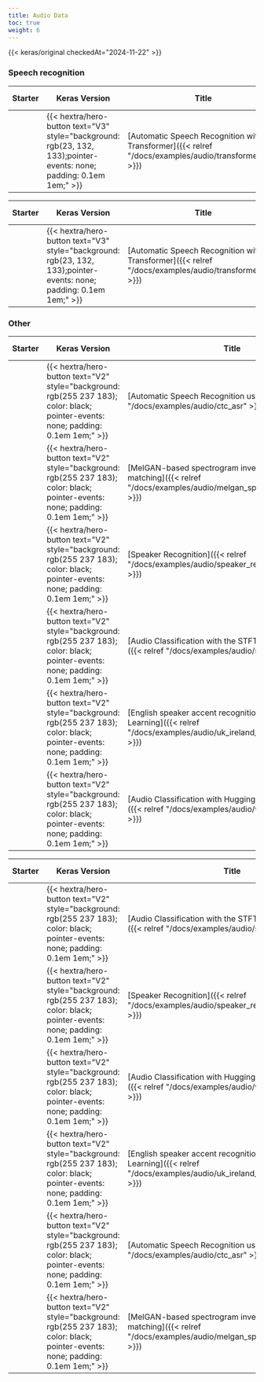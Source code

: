 ```yaml
---
title: Audio Data
toc: true
weight: 6
---
```


{{< keras/original checkedAt="2024-11-22" >}}

### Speech recognition

| Starter | Keras Version                                                                                                        | Title                                                                                                  | Date Created | Last Modified |
| ------- | -------------------------------------------------------------------------------------------------------------------- | ------------------------------------------------------------------------------------------------------ | ------------ | ------------- |
|         | {{< hextra/hero-button text="V3" style="background: rgb(23, 132, 133);pointer-events: none; padding: 0.1em 1em;" >}} | [Automatic Speech Recognition with Transformer]({{< relref "/docs/examples/audio/transformer_asr" >}}) | 2021/01/13   | 2021/01/13    |

| Starter | Keras Version                                                                                                        | Title                                                                                                  | Date Created | Last Modified ▼ |
| ------- | -------------------------------------------------------------------------------------------------------------------- | ------------------------------------------------------------------------------------------------------ | ------------ | --------------- |
|         | {{< hextra/hero-button text="V3" style="background: rgb(23, 132, 133);pointer-events: none; padding: 0.1em 1em;" >}} | [Automatic Speech Recognition with Transformer]({{< relref "/docs/examples/audio/transformer_asr" >}}) | 2021/01/13   | 2021/01/13      |

### Other

| Starter | Keras Version                                                                                                                      | Title                                                                                                                             | Date Created | Last Modified |
| ------- | ---------------------------------------------------------------------------------------------------------------------------------- | --------------------------------------------------------------------------------------------------------------------------------- | ------------ | ------------- |
|         | {{< hextra/hero-button text="V2" style="background: rgb(255 237 183); color: black; pointer-events: none; padding: 0.1em 1em;" >}} | [Automatic Speech Recognition using CTC]({{< relref "/docs/examples/audio/ctc_asr" >}})                                           | 2021/09/26   | 2021/09/26    |
|         | {{< hextra/hero-button text="V2" style="background: rgb(255 237 183); color: black; pointer-events: none; padding: 0.1em 1em;" >}} | [MelGAN-based spectrogram inversion using feature matching]({{< relref "/docs/examples/audio/melgan_spectrogram_inversion" >}})   | 2021/09/02   | 2021/09/15    |
|         | {{< hextra/hero-button text="V2" style="background: rgb(255 237 183); color: black; pointer-events: none; padding: 0.1em 1em;" >}} | [Speaker Recognition]({{< relref "/docs/examples/audio/speaker_recognition_using_cnn" >}})                                        | 2020/06/14   | 2023/07/19    |
|         | {{< hextra/hero-button text="V2" style="background: rgb(255 237 183); color: black; pointer-events: none; padding: 0.1em 1em;" >}} | [Audio Classification with the STFTSpectrogram layer]({{< relref "/docs/examples/audio/stft" >}})                                 | 2024/10/04   | 2024/10/04    |
|         | {{< hextra/hero-button text="V2" style="background: rgb(255 237 183); color: black; pointer-events: none; padding: 0.1em 1em;" >}} | [English speaker accent recognition using Transfer Learning]({{< relref "/docs/examples/audio/uk_ireland_accent_recognition" >}}) | 2022/04/16   | 2022/04/16    |
|         | {{< hextra/hero-button text="V2" style="background: rgb(255 237 183); color: black; pointer-events: none; padding: 0.1em 1em;" >}} | [Audio Classification with Hugging Face Transformers]({{< relref "/docs/examples/audio/wav2vec2_audiocls" >}})                    | 2022/07/01   | 2022/08/27    |

| Starter | Keras Version                                                                                                                      | Title                                                                                                                             | Date Created | Last Modified ▼ |
| ------- | ---------------------------------------------------------------------------------------------------------------------------------- | --------------------------------------------------------------------------------------------------------------------------------- | ------------ | --------------- |
|         | {{< hextra/hero-button text="V2" style="background: rgb(255 237 183); color: black; pointer-events: none; padding: 0.1em 1em;" >}} | [Audio Classification with the STFTSpectrogram layer]({{< relref "/docs/examples/audio/stft" >}})                                 | 2024/10/04   | 2024/10/04      |
|         | {{< hextra/hero-button text="V2" style="background: rgb(255 237 183); color: black; pointer-events: none; padding: 0.1em 1em;" >}} | [Speaker Recognition]({{< relref "/docs/examples/audio/speaker_recognition_using_cnn" >}})                                        | 2020/06/14   | 2023/07/19      |
|         | {{< hextra/hero-button text="V2" style="background: rgb(255 237 183); color: black; pointer-events: none; padding: 0.1em 1em;" >}} | [Audio Classification with Hugging Face Transformers]({{< relref "/docs/examples/audio/wav2vec2_audiocls" >}})                    | 2022/07/01   | 2022/08/27      |
|         | {{< hextra/hero-button text="V2" style="background: rgb(255 237 183); color: black; pointer-events: none; padding: 0.1em 1em;" >}} | [English speaker accent recognition using Transfer Learning]({{< relref "/docs/examples/audio/uk_ireland_accent_recognition" >}}) | 2022/04/16   | 2022/04/16      |
|         | {{< hextra/hero-button text="V2" style="background: rgb(255 237 183); color: black; pointer-events: none; padding: 0.1em 1em;" >}} | [Automatic Speech Recognition using CTC]({{< relref "/docs/examples/audio/ctc_asr" >}})                                           | 2021/09/26   | 2021/09/26      |
|         | {{< hextra/hero-button text="V2" style="background: rgb(255 237 183); color: black; pointer-events: none; padding: 0.1em 1em;" >}} | [MelGAN-based spectrogram inversion using feature matching]({{< relref "/docs/examples/audio/melgan_spectrogram_inversion" >}})   | 2021/09/02   | 2021/09/15      |
